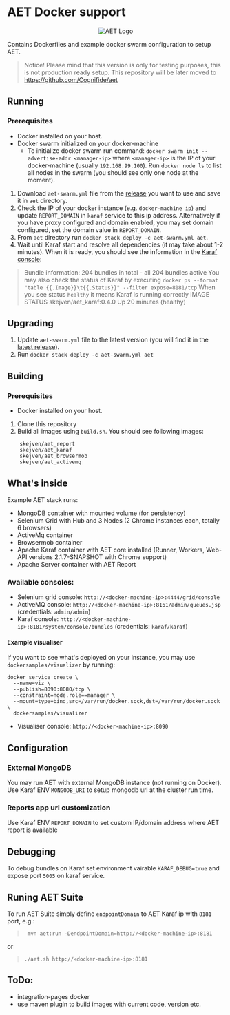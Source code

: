 # AET Docker support
<p align="center">
  <img src="https://raw.githubusercontent.com/Cognifide/aet/master/misc/img/aet-logo-black.png?raw=true" alt="AET Logo"/>
</p>

Contains Dockerfiles and example docker swarm configuration to setup AET.

> Notice!
> Please mind that this version is only for testing purposes, this is not production ready setup.
> This repository will be later moved to https://github.com/Cognifide/aet

## Running
### Prerequisites
- Docker installed on your host.
- Docker swarm initialized on your docker-machine
  - To initialize docker swarm run command:
  `docker swarm init --advertise-addr <manager-ip>`
  where `<manager-ip>` is the IP of your docker-machine (usually `192.168.99.100`).
  Run `docker node ls` to list all nodes in the swarm (you should see only one node at the moment).

1. Download `aet-swarm.yml` file from the [release](https://github.com/Skejven/aet-docker/releases)
 you want to use and save it in `aet` directory.
2. Check the IP of your docker instance (e.g. `docker-machine ip`) and update `REPORT_DOMAIN` in `karaf` service to this ip address.
Alternatively if you have proxy configured and domain enabled, you may set domain configured, set the domain value in `REPORT_DOMAIN`.
3. From `aet` directory run `docker stack deploy -c aet-swarm.yml aet`.
4. Wait until Karaf start and resolve all dependencies (it may take about 1-2 minutes).
When it is ready, you should see the information in the [Karaf console](https://github.com/Skejven/aet-docker#available-consoles):
  > Bundle information: 204 bundles in total - all 204 bundles active
You may also check the status of Karaf by executing `docker ps --format "table {{.Image}}\t{{.Status}}" --filter expose=8181/tcp`
When you see status `healthy` it means Karaf is running correctly
> IMAGE                     STATUS
> skejven/aet_karaf:0.4.0   Up 20 minutes (healthy)

## Upgrading
1. Update `aet-swarm.yml` file to the latest version (you will find it in the [latest release](https://github.com/Skejven/aet-docker/releases/latest)).
2. Run `docker stack deploy -c aet-swarm.yml aet`

## Building
### Prerequisites
- Docker installed on your host.

1. Clone this repository
2. Build all images using `build.sh`.
You should see following images:
```
    skejven/aet_report
    skejven/aet_karaf
    skejven/aet_browsermob
    skejven/aet_activemq
```

## What's inside
Example AET stack runs:
- MongoDB container with mounted volume (for persistency)
- Selenium Grid with Hub and 3 Nodes (2 Chrome instances each, totally 6 browsers)
- ActiveMq container
- Browsermob container
- Apache Karaf container with AET core installed (Runner, Workers, Web-API versions 2.1.7-SNAPSHOT with Chrome support)
- Apache Server container with AET Report

### Available consoles:
- Selenium grid console: `http://<docker-machine-ip>:4444/grid/console`
- ActiveMQ console: `http://<docker-machine-ip>:8161/admin/queues.jsp` (credentials: `admin/admin`)
- Karaf console: `http://<docker-machine-ip>:8181/system/console/bundles` (credentials: `karaf/karaf`)

#### Example visualiser
If you want to see what's deployed on your instance, you may use `dockersamples/visualizer` by running:

```
docker service create \
  --name=viz \
  --publish=8090:8080/tcp \
  --constraint=node.role==manager \
  --mount=type=bind,src=/var/run/docker.sock,dst=/var/run/docker.sock \
  dockersamples/visualizer
 ```

- Visualiser console: `http://<docker-machine-ip>:8090`

## Configuration
### External MongoDB
You may run AET with external MongoDB instance (not running on Docker). Use Karaf ENV `MONGODB_URI` to setup mongodb uri at the cluster run time.

### Reports app url customization
Use Karaf ENV `REPORT_DOMAIN` to set custom IP/domain address where AET report is available

## Debugging
To debug bundles on Karaf set environment vairable `KARAF_DEBUG=true` and expose port `5005` on karaf service.

## Runing AET Suite
To run AET Suite simply define `endpointDomain` to AET Karaf ip with `8181` port, e.g.:
> ` mvn aet:run -DendpointDomain=http://<docker-machine-ip>:8181`

or

> `./aet.sh http://<docker-machine-ip>:8181`


## ToDo:
- integration-pages docker
- use maven plugin to build images with current code, version etc.

